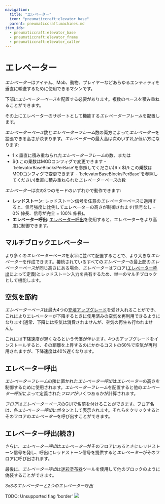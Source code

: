 ```yaml
---
navigation:
  title: "エレベーター"
  icon: "pneumaticcraft:elevator_base"
  parent: pneumaticcraft:machines.md
item_ids:
  - pneumaticcraft:elevator_base
  - pneumaticcraft:elevator_frame
  - pneumaticcraft:elevator_caller
---
```


# エレベーター

*エレベーター*はアイテム、Mob、動物、プレイヤーなどあらゆるエンティティを垂直に輸送するために使用できるマシンです。

下部に*エレベーターベース*を配置する必要があります。複数のベースを積み重ねることができます。

その上にエレベーターのサポートとして機能する*エレベーターフレーム*を配置します。

*エレベーターベース*数と*エレベーターフレーム*数の両方によって*エレベーター*を拡張できる高さが決まります。*エレベーター*の最大高は次のいずれか低い方になります:
- 1 x 垂直に積み重ねられた*エレベーターフレーム*の数、または
- <Color hex="#880">$(t:この乗数はMODコンフィグで変更できます - 'I:elevatorBaseBlocksPerBase'を参照してください)6 x $(/t:この乗数はMODコンフィグで変更できます - 'I:elevatorBaseBlocksPerBase'を参照してください)</Color>垂直に積み重ねられた*エレベーターベース*の数

*エレベーター*は次の2つのモードのいずれかで動作できます:
- **レッドストーン**: <Color hex="#f00">レッドストーン信号</Color>を任意の*エレベーターベース*に適用すると、信号強度に比例してエレベーターの高さが制御されます(信号なし = 0% 伸長、信号が完全 = 100% 伸長)。
- **エレベーター呼出**: [エレベーター呼出](#caller)を使用すると、エレベーターをより高度に制御できます。

## マルチブロックエレベーター

より多くの*エレベーターベース*を水平に並べて配置することで、より大きな*エレベーター*を作成できます。接続されているすべての*エレベーター*の最上部の*エレベーターベース*が同じ高さにある場合、*エレベーター*はフロア([エレベーター呼出](#caller)によって定義)とレッドストーン入力を共有するため、単一のマルチブロックとして機能します。

## 空気を節約

*エレベーターベース*は最大4つの[充填アップグレード](../upgrades.md#charging)を受け入れることができ、これによりエレベーターが下降するときに使用済みの空気を再利用できるようになります(通常、下降には空気は消費されませんが、空気の再生も行われません)。

これには下降速度が遅くなるという代償が伴います。4つのアップグレードをインストールすると、その距離を上昇するのにかかるコストの60%で空気が再利用されますが、下降速度は40%遅くなります。

<a name="caller"></a>
## エレベーター呼出

*エレベーターフレーム*の隣に置かれた*エレベーター呼出*は*エレベーター*の高さを制御するために使用されます。*エレベーターフレーム*を配置すると他の*エレベーター呼出*によって定義された*フロア*がいくつあるかが計算されます。

*フロア*は*エレベーターベース*のGUIで名前を付けることができます。フロア名は、各*エレベーター呼出*にボタンとして表示されます。それらをクリックするとそのフロアの*エレベーター*を呼び出すことができます。

## エレベーター呼出(続き)

さらに、*エレベーター呼出*は*エレベーター*がそのフロアにあるときに<Color hex="#f00">レッドストーン信号</Color>を発し、呼出に<Color hex="#f00">レッドストーン信号</Color>を提供すると*エレベーター*がそのフロアに呼び出されます。

最後に、*エレベーター呼出*は[迷彩塗布器](../camo_applicator.md)ツールを使用して他のブロックのように偽装することができます。

*3x3のエレベーターと2つのエレベーター呼出*

TODO: Unsupported flag 'border'
![](elevator.png)



<Recipe id="pneumaticcraft:elevator_base_1" />

<Recipe id="pneumaticcraft:elevator_frame" />



<Recipe id="pneumaticcraft:elevator_caller" />

